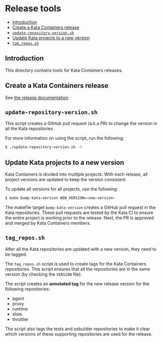 # Release tools

* [Introduction](#introduction)
* [Create a Kata Containers release](#create-a-kata-containers-release)
* [`update-repository-version.sh`](#update-repository-versionsh)
* [Update Kata projects to a new version](#update-kata-projects-to-a-new-version)
* [`tag_repos.sh`](#tag_repossh)

## Introduction

This directory contains tools for Kata Containers releases.

## Create a Kata Containers release

See [the release documentation](release.md).

## `update-repository-version.sh`

This script creates a GitHub pull request (a.k.a PR) to change the version in
all the Kata repositories.

For more information on using the script, run the following:

```bash
$ ./update-repository-version.sh -h
```

## Update Kata projects to a new version

Kata Containers is divided into multiple projects. With each release, all
project versions are updated to keep the version consistent.

To update all versions for all projects, use the following:

```bash
$ make bump-kata-version NEW_VERSION=<new-version>
```

The makefile target `bump-kata-version` creates a GitHub pull request in the
Kata repositories. These pull requests are tested by the Kata CI to ensure the
entire project is working prior to the release. Next, the PR is approved and
merged by Kata Containers members.

## `tag_repos.sh`

After all the Kata repositories are updated with a new version, they need to be
tagged.

The `tag_repos.sh` script is used to create tags for the Kata Containers
repositories. This script ensures that all the repositories are in the same
version (by checking the `VERSION` file).

The script creates an **annotated tag** for the new release version for the
following repositories:

- agent
- proxy
- runtime
- shim
- throttler

The script also tags the tests and osbuilder repositories to make it clear which
versions of these supporting repositories are used for the release.
